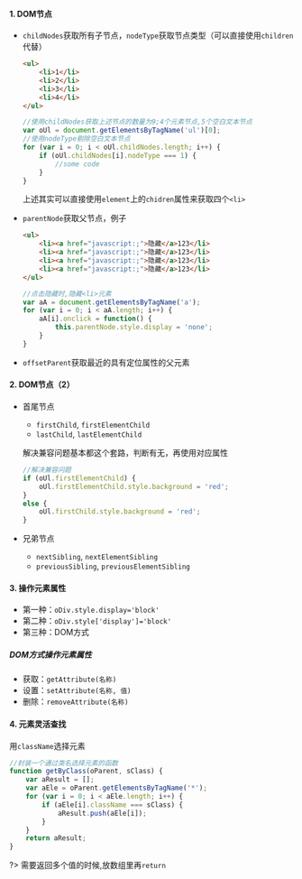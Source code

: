 #### 1. DOM节点

- `childNodes`获取所有子节点，`nodeType`获取节点类型（可以直接使用`children`代替）

  ```html
  <ul>
      <li>1</li>
      <li>2</li>
      <li>3</li>
      <li>4</li>
  </ul>
  ```

  ```js
  //使用childNodes获取上述节点的数量为9;4个元素节点,5个空白文本节点
  var oUl = document.getElementsByTagName('ul')[0];
  //使用nodeType剔除空白文本节点
  for (var i = 0; i < oUl.childNodes.length; i++) {
      if (oUl.childNodes[i].nodeType === 1) {
          //some code  
      }
  }
  ```

  上述其实可以直接使用`element`上的`chidren`属性来获取四个`<li>`

- `parentNode`获取父节点，例子

  ```html
  <ul>
      <li><a href="javascript:;">隐藏</a>123</li>
      <li><a href="javascript:;">隐藏</a>123</li>
      <li><a href="javascript:;">隐藏</a>123</li>
      <li><a href="javascript:;">隐藏</a>123</li>
  </ul>
  ```

  ```js
  //点击隐藏时,隐藏<li>元素
  var aA = document.getElementsByTagName('a');
  for (var i = 0; i < aA.length; i++) {
      aA[i].onclick = function() {
          this.parentNode.style.display = 'none';
      }
  }
  ```

- `offsetParent`获取最近的具有定位属性的父元素

#### 2. DOM节点（2）

- 首尾节点

  - `firstChild`, `firstElementChild`
  - `lastChild`, `lastElementChild`

  解决兼容问题基本都这个套路，判断有无，再使用对应属性

  ```js
  //解决兼容问题
  if (oUl.firstElementChild) {
      oUl.firstElementChild.style.background = 'red';
  }
  else {
      oUl.firstChild.style.background = 'red';
  }
  ```

- 兄弟节点

  - `nextSibling`, `nextElementSibling`
  - `previousSibling`, `previousElementSibling`

#### 3. 操作元素属性

- 第一种：`oDiv.style.display='block'`
- 第二种：`oDiv.style['display']='block'`
- 第三种：DOM方式

##### DOM方式操作元素属性

- 获取：`getAttribute(名称)`
- 设置：`setAttribute(名称, 值)`
- 删除：`removeAttribute(名称)`

#### 4. 元素灵活查找

用`className`选择元素

```js
//封装一个通过类名选择元素的函数
function getByClass(oParent, sClass) {
    var aResult = [];
    var aEle = oParent.getElementsByTagName('*');
    for (var i = 0; i < aEle.length; i++) {
        if (aEle[i].className === sClass) {
            aResult.push(aEle[i]);
        }
    }
    return aResult;
}
```

?> 需要返回多个值的时候,放数组里再`return`

